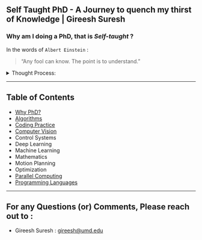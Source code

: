 ## Self Taught PhD - A Journey to quench my thirst of Knowledge | Gireesh Suresh

### Why am I doing a **PhD**, that is *Self-taught* ?
 
 In the words of `Albert Einstein` :
> “Any fool can know. The point is to understand.”
					
<details>
<summary>Thought Process:</summary>

> Doctor of Philosophy(PhD), as per `Wikipedia` “ are usually required to produce original research that expands the boundaries of knowledge, normally in the form of a thesis or dissertation, and
> defend their work against experts in the field ”. 
> 
> My drive to do a PhD (rather Self Taught PhD) is mainly to expand my technical knowledge base where in I could study things I didnt know [ (or) rather needed to brush up certian things...] and
> to  further hone my skillset. I believe in Applied Research more so than theoritical approach, primarily because of the personal satisfaction you get on seeing things work in real than on paper.
> Unlike some people, my intentions are to attain the proper etiquette associated wuth the usage of the subject and the professional ethics of the scholarly society rather than having a **"Dr."** as
> title and a certificate to back that.`[That's just my thought]`. Hence the ***Self-Taught PhD***.
>
>    ` *Afterall who else can be a better person to judge/please,  if not your own self ?? *`
> 
> The Aim, moving forward is to put myself into a rigorous schedule/timeline within which I would like to understand and make meaningful use (through projects) of my learnings and further deepen
> my  focus on the subject of Robotics.For the critic's reading this, Yes, I am not like a conventional PhD candidate, but once I am done with this, Knowledge expectation is to be on par with them. 
> 
> "Thesis Defense" equivalent here might be to publish my work in Conferences, Journals and maybe take advice from the Opensource community and Scholars out in thre wide world, and what is best
> possible from a student who is not attending a University in a professional setting.

</details>

---
## Table of Contents
- [Why PhD?](#why-am-i-doing-a-phd-that-is-self-taught-)
- [Algorithms](https://github.com/Gireeshsuresh/Self-Taught_PhD/tree/master/Algorithms)
- [Coding Practice](https://github.com/Gireeshsuresh/Self-Taught_PhD/tree/master/CodingPractice)
- [Computer Vision](https://github.com/Gireeshsuresh/Self-Taught_PhD/tree/master/ComputerVision)
- Control Systems
- Deep Learning
- Machine Learning
- Mathematics
- Motion Planning
- Optimization
- [Parallel Computing](https://github.com/Gireeshsuresh/Self-Taught_PhD/tree/master/ParallelComputing)
- [Programming Languages](https://github.com/Gireeshsuresh/Self-Taught_PhD/tree/master/ProgrammingLanguages)

---
## For any Questions (or) Comments, Please reach out to :

- Gireesh Suresh   : gireesh@umd.edu

